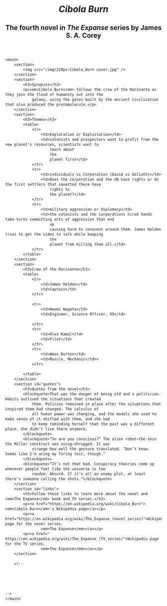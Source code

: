 <!DOCTYPE html>
<html lang="en">
<head>
    <meta charset="UTF-8">
    <meta name="viewport" content="width=device-width, initial-scale=1.0">
    <title>Cibola Burn</title>
    <link rel="stylesheet" href="styles/styles.css" />
</head>
<body>
    <header>
        <h1><em>Cibola Burn</em></h1>
        <h2>The fourth novel in <em>The Expanse</em> series by James S. A. Corey</h2>
    </header>

    <main>
        <section>
            <img src="/img/220px-Cibola_Burn cover.jpg" />
        </section>
        <section>
            <h3>Synopsis</h3>
            <p><em>Cibola Burn</em> follows the crew of the Rocinante as they join the flood of humanity out into the
                galaxy, using the gates built by the ancient civilization that also produced the protomolecule.</p>
        </section>
        <section>
            <h3>Themes</h3>
            <table>
                <tr>
                    <td>Exploration or Exploitation</td>
                    <td>colonists and prospectors want to profit from the new planet's resources, scientists want to
                        learn about
                        the
                        planet first</td>
                </tr>
                <tr>
                    <td>individuals vs Corporation (David vs Goliath)</td>
                    <td>Does the corporation and the UN have rights or do the first settlers that squatted there have
                        rights to
                        the planet?</td>
                </tr>
                <tr>
                    <td>military aggression or diplomacy</td>
                    <td>the colonists and the corporations hired hands take turns committing acts of aggression that end
                        up
                        causing harm to innocent around them. James Holden tries to get the sides to talk while keeping
                        the
                        planet from killing them all.</td>
                </tr>
            </table>
        </section>
        <section>
            <h3>Crew of the Rocinante</h3>
            <table>
                <tr>
                    <td>James Holden</td>
                    <td>Captain</td>
                </tr>

                <tr>
                    <td>Naomi Nagata</td>
                    <td>Engineer, Science Officer, XO</td>

                </tr>
                <tr>
                    <td>Alex Kamal</td>
                    <td>Pilot</td>
                </tr>
                <tr>
                    <td>Amos Burton</td>
                    <td>Muscle, Mechanic</td>>
                </tr>

            </table>
        </section>
        <section id="quotes">
            <h3>Quotes from the novel</h3>
            <blockquote>That was the danger of being old and a politician. Habits outlived the situations that created
                them. Policies remained in place after the situations that inspired them had changed. The calculus of
                all human power was changing, and the models she used to make sense of it shifted with them, and she had
                to keep reminding herself that the past was a different place. She didn’t live there anymore.
            </blockquote>
            <blockquote>“So are you conscious?” The alien robot—the skin the Miller construct was using—shrugged. It was
                strange how well the gesture translated. “Don’t know. Seems like I’m acing my Turing test, though.”
            </blockquote>
            <blockquote>“It’s not that bad. Conspiracy theories come up whenever people feel like the universe is too
                random. Absurd. If it’s all an enemy plot, at least there’s someone calling the shots.”</blockquote>
        </section>
        <section id="links">
            <h3>Follow these links to learn more about the novel and <em>The Expanse</em> book and TV series.</h3>
            <p><a href="https://en.wikipedia.org/wiki/Cibola_Burn"><em>Cibola Burn</em>'s Wikipedia page</a></p>
            <p><a href="https://en.wikipedia.org/wiki/The_Expanse_(novel_series)">Wikipedia page for the novel series,
                    <em>The Expanse</em></a></p>
            <p><a href=" https://en.wikipedia.org/wiki/The_Expanse_(TV_series)">Wikipedia page for the TV series,
                    <em>The Expanse</em></a></p>
        </section>
        
        <!--      
        
        
        


    -->
    </main>
</body>
</html>